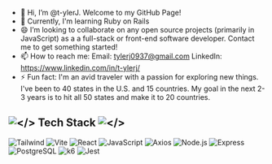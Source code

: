 - 👋 Hi, I’m @t-ylerJ. Welcome to my GitHub Page!
- 🌱 Currently, I'm learning Ruby on Rails
- 😄 I’m looking to collaborate on any open source projects (primarily in JavaScript) as a a full-stack or front-end software developer. Contact me to get something started!  
- 📫 How to reach me:
    Email: tylerj0937@gmail.com
    LinkedIn: https://www.linkedin.com/in/t-ylerj/
- ⚡ Fun fact: I'm an avid traveler with a passion for exploring new things. I've been to 40 states in the U.S. and 15 countries. My goal in the next 2-3 years is to hit all 50 states and make it to 20 countries. 

## ![</>](https://img.shields.io/badge/html5-black?style=for-the-badge&logo=html5) Tech Stack ![</>](https://img.shields.io/badge/css3-black?style=for-the-badge&logo=css3)

![Tailwind](https://img.shields.io/badge/tailwind-black?style=for-the-badge&logo=tailwindcss)
![Vite](https://img.shields.io/badge/vite-black?style=for-the-badge&logo=vite)
![React](https://img.shields.io/badge/react-black?style=for-the-badge&logo=react)
![JavaScript](https://img.shields.io/badge/javascript-black?style=for-the-badge&logo=javascript)
![Axios](https://img.shields.io/badge/axios-black?style=for-the-badge&logo=axios)
![Node.js](https://img.shields.io/badge/node.js-black?style=for-the-badge&logo=node.js)
![Express](https://img.shields.io/badge/express-black?style=for-the-badge&logo=express)
![PostgreSQL](https://img.shields.io/badge/postgresql-black?style=for-the-badge&logo=postgresql)
![k6](https://img.shields.io/badge/k6-black?style=for-the-badge&logo=k6)
![Jest](https://img.shields.io/badge/jest-black?style=for-the-badge&logo=jest)
<!---
t-ylerJ/t-ylerJ is a ✨ special ✨ repository because its `README.md` (this file) appears on your GitHub profile.
You can click the Preview link to take a look at your changes.
--->

